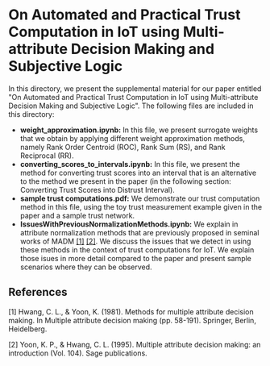 # On Automated and Practical Trust Computation in IoT using Multi-attribute Decision Making and Subjective Logic

In this directory, we present the supplemental material for our paper entitled "On Automated and Practical Trust Computation in IoT using Multi-attribute Decision Making and Subjective Logic". The following files are included in this directory: 

* <b>weight_approximation.ipynb:</b> In this file, we present surrogate weights that we obtain by applying different weight approximation methods, namely Rank Order Centroid (ROC), Rank Sum (RS), and Rank Reciprocal (RR).
* <b>converting_scores_to_intervals.ipynb:</b> In this file, we present the method for converting trust scores into an interval that is an alternative to the method we present in the paper (in the following section: Converting Trust Scores into Distrust Interval).
* <b>sample trust computations.pdf:</b> We demonstrate our trust computation method in this file, using the toy trust measurement example given in the paper and a sample trust network.
* <b>IssuesWithPreviousNormalizationMethods.ipynb:</b> We explain in attribute normalization methods that are previously proposed in seminal works of MADM [[1]](#1) [[2]](#2). We discuss the issues that we detect in using these methods in the context of trust computations for IoT. We explain those isues in more detail compared to the paper and present sample scenarios where they can be observed.


<!-- 
    * Nested bullet
        * Sub-nested bullet etc
-->


## References
<a id="1">[1]</a> 
Hwang, C. L., & Yoon, K. (1981). Methods for multiple attribute decision making. In Multiple attribute decision making (pp. 58-191). Springer, Berlin, Heidelberg.

<a id="2">[2]</a> 
Yoon, K. P., & Hwang, C. L. (1995). Multiple attribute decision making: an introduction (Vol. 104). Sage publications.



